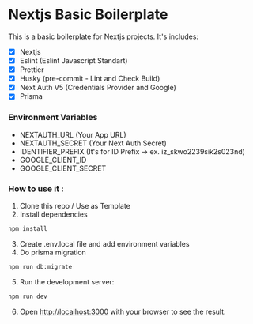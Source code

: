 # Nextjs Basic Boilerplate

This is a basic boilerplate for Nextjs projects. It's includes:

- [x] Nextjs
- [x] Eslint (Eslint Javascript Standart)
- [x] Prettier
- [x] Husky (pre-commit - Lint and Check Build)
- [x] Next Auth V5 (Credentials Provider and Google)
- [x] Prisma

### Environment Variables

- NEXTAUTH_URL (Your App URL)
- NEXTAUTH_SECRET (Your Next Auth Secret)
- IDENTIFIER_PREFIX (It's for ID Prefix -> ex. iz_skwo2239sik2s023nd)
- GOOGLE_CLIENT_ID
- GOOGLE_CLIENT_SECRET

### How to use it :

1. Clone this repo / Use as Template
2. Install dependencies

```bash
npm install
```

3. Create .env.local file and add environment variables
4. Do prisma migration

```bash
npm run db:migrate
```

5. Run the development server:

```bash
npm run dev
```

6. Open [http://localhost:3000](http://localhost:3000) with your browser to see the result.
